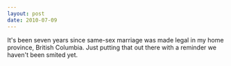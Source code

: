 ```yaml
---
layout: post
date: 2010-07-09
---  
```


It's been seven years since same-sex marriage was made legal in my home province, British Columbia. Just putting that out there with a reminder we haven't been smited yet. 
